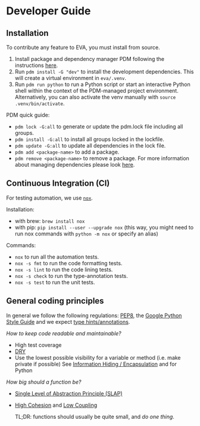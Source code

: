 # Developer Guide

## Installation

To contribute any feature to EVA, you must install from source.

1. Install package and dependency manager PDM following the instructions [here](https://pdm-project.org/latest/#other-installation-methods).
2. Run `pdm install -G "dev"` to install the development dependencies. This will create a virtual environment in `eva/.venv`.
3. Run `pdm run python` to run a Python script or start an interactive Python shell within the context of the PDM-managed project environment. Alternatively, you can also activate the venv manually with `source .venv/bin/activate`.

PDM quick guide:
- `pdm lock -G:all` to generate or update the pdm.lock file including all groups.
- `pdm install -G:all`	to install all groups locked in the lockfile.
- `pdm update -G:all` to update all dependencies in the lock file.
- `pdm add <package-name>` to add a package.
- `pdm remove <package-name>` to remove a package.
For more information about managing dependencies please look [here](https://pdm-project.org/latest/usage/dependency/#manage-dependencies).

## Continuous Integration (CI)

For testing automation, we use [`nox`](https://nox.thea.codes/en/stable/index.html).

Installation:
- with brew: `brew install nox`
- with pip: `pip install --user --upgrade nox` (this way, you might need to run nox commands with `python -m nox` or specify an alias)

Commands:
- `nox` to run all the automation tests. 
- `nox -s fmt` to run the code formatting tests.
- `nox -s lint` to run the code lining tests.
- `nox -s check` to run the type-annotation tests.
- `nox -s test` to run the unit tests.

## General coding principles

In general we follow the following regulations: [PEP8](https://peps.python.org/pep-0008/), the [Google Python Style Guide](https://google.github.io/styleguide/pyguide.html) and we expect [type hints/annotations](https://peps.python.org/pep-0484/).

_How to keep code readable and maintainable?_
- High test coverage
- [DRY](https://en.wikipedia.org/wiki/Don%27t_repeat_yourself)
- Use the lowest possible visibility for a variable or method (i.e. make private if possible)
  See [Information Hiding / Encapsulation](https://pynative.com/python-encapsulation/) and for Python

_How big should a function be?_
- [Single Level of Abstraction Principle (SLAP)](http://principles-wiki.net/principles:single_level_of_abstraction)
- [High Cohesion](http://principles-wiki.net/principles:high_cohesion) and [Low Coupling](http://principles-wiki.net/principles:low_coupling)

    TL;DR: functions should usually be quite small, and _do one thing_.

